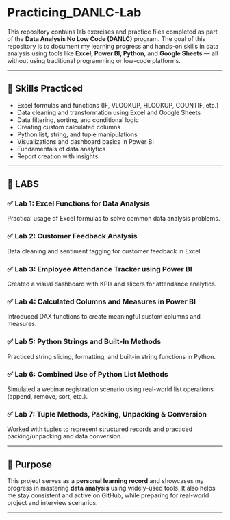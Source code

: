 # Practicing_DANLC-Lab

This repository contains lab exercises and practice files completed as part of the **Data Analysis No Low Code (DANLC)** program. The goal of this repository is to document my learning progress and hands-on skills in data analysis using tools like **Excel, Power BI, Python**, and **Google Sheets** — all without using traditional programming or low-code platforms.

---

## 🧠 Skills Practiced

- Excel formulas and functions (IF, VLOOKUP, HLOOKUP, COUNTIF, etc.)
- Data cleaning and transformation using Excel and Google Sheets
- Data filtering, sorting, and conditional logic
- Creating custom calculated columns
- Python list, string, and tuple manipulations
- Visualizations and dashboard basics in Power BI
- Fundamentals of data analytics
- Report creation with insights

---

## 🧪 LABS

### ✅ Lab 1: Excel Functions for Data Analysis  
Practical usage of Excel formulas to solve common data analysis problems.

### ✅ Lab 2: Customer Feedback Analysis  
Data cleaning and sentiment tagging for customer feedback in Excel.

### ✅ Lab 3: Employee Attendance Tracker using Power BI  
Created a visual dashboard with KPIs and slicers for attendance analytics.

### ✅ Lab 4: Calculated Columns and Measures in Power BI  
Introduced DAX functions to create meaningful custom columns and measures.

### ✅ Lab 5: Python Strings and Built-In Methods  
Practiced string slicing, formatting, and built-in string functions in Python.

### ✅ Lab 6: Combined Use of Python List Methods  
Simulated a webinar registration scenario using real-world list operations (append, remove, sort, etc.).

### ✅ Lab 7: Tuple Methods, Packing, Unpacking & Conversion  
Worked with tuples to represent structured records and practiced packing/unpacking and data conversion.

---

## 📌 Purpose

This project serves as a **personal learning record** and showcases my progress in mastering **data analysis** using widely-used tools. It also helps me stay consistent and active on GitHub, while preparing for real-world project and interview scenarios.

---

